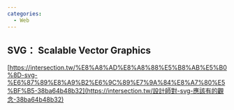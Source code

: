 ```yaml
---
categories:
  - Web
---
```

## SVG： Scalable Vector Graphics 

[https://intersection.tw/%E8%A8%AD%E8%A8%88%E5%B8%AB%E5%B0%8D-svg-%E6%87%89%E8%A9%B2%E6%9C%89%E7%9A%84%E8%A7%80%E5%BF%B5-38ba64b48b32](https://intersection.tw/設計師對-svg-應該有的觀念-38ba64b48b32)



